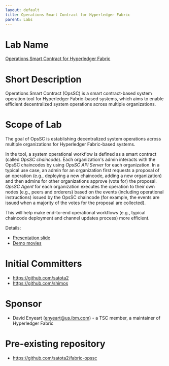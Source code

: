 ```yaml
---
layout: default
title: Operations Smart Contract for Hyperledger Fabric
parent: Labs
---
```

# Lab Name
[Operations Smart Contract for Hyperledger Fabric](https://github.com/hyperledger-labs/fabric-opssc)

# Short Description
Operations Smart Contract (OpsSC) is a smart contract-based system operation tool for Hyperledger Fabric-based systems,
which aims to enable efficient decentralized system operations across multiple organizations.

# Scope of Lab
The goal of OpsSC is establishing decentralized system operations across multiple organizations for Hyperledger Fabric-based systems.

In the tool, a system operational workflow is defined as a smart contract (called *OpsSC chaincode*).
Each organization's admin interacts with the OpsSC chaincodes by using *OpsSC API Server* for each organization.
In a typical use case, an admin for an organization first requests a proposal of an operation (e.g., deploying a new chaincode, adding a new organization)
and then admins for other organizations approve (vote for) the proposal.
*OpsSC Agent* for each organization executes the operation to their own nodes (e.g., peers and orderers) based on the events (including operational instructions)
issued by the OpsSC chaincode (for example, the events are issued when a majority of the votes for the proposal are collected).

This will help make end-to-end operational workflows (e.g., typical chaincode deployment and channel updates process) more efficient.

Details:
- [Presentation slide](https://github.com/satota2/fabric-opssc-materials/blob/main/materials/OpsSC_for_Hyperledger_Fabric_v2.x_pub.pdf)
- [Demo movies](https://github.com/satota2/fabric-opssc-materials#demo-movies)

# Initial Committers
- https://github.com/satota2
- https://github.com/shimos

# Sponsor
- David Enyeart (enyeart@us.ibm.com) - a TSC member, a maintainer of Hyperledger Fabric

# Pre-existing repository
- https://github.com/satota2/fabric-opssc
